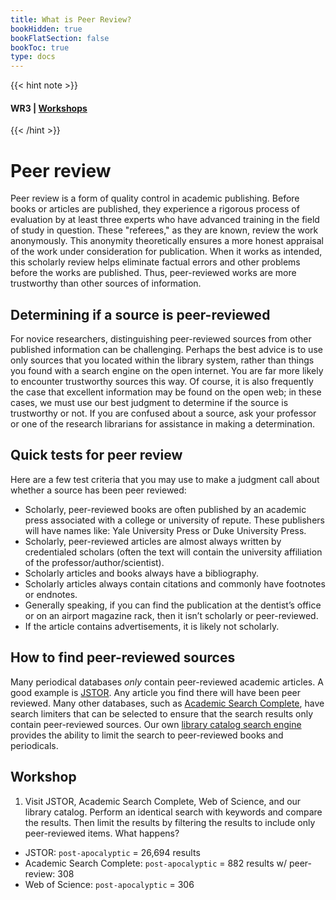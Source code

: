 ```yaml
---
title: What is Peer Review?
bookHidden: true
bookFlatSection: false
bookToc: true
type: docs
---
```

{{< hint note >}} 
#### <i class="fas fa-dot-circle"></i>  **WR3** | [**Workshops**](/courses/workshops/) 
{{< /hint >}}

# Peer review

Peer review is a form of quality control in academic publishing. Before books or articles are published, they experience a rigorous process of evaluation by at least three experts who have advanced training in the field of study in question. These "referees," as they are known, review the work anonymously. This anonymity theoretically ensures a more honest appraisal of the work under consideration for publication. When it works as intended, this scholarly review helps eliminate factual errors and other problems before the works are published. Thus, peer-reviewed works are more trustworthy than other sources of information.

## Determining if a source is peer-reviewed

For novice researchers, distinguishing peer-reviewed sources from other published information can be challenging. Perhaps the best advice is to use only sources that you located within the library system, rather than things you found with a search engine on the open internet. You are far more likely to encounter trustworthy sources this way. Of course, it is also frequently the case that excellent information may be found on the open web; in these cases, we must use our best judgment to determine if the source is trustworthy or not. If you are confused about a source, ask your professor or one of the research librarians for assistance in making a determination.

## Quick tests for peer review 

Here are a few test criteria that you may use to make a judgment call about whether a source has been peer reviewed:

- Scholarly, peer-reviewed books are often published by an academic press associated with a college or university of repute. These publishers will have names like: Yale University Press or Duke University Press.
- Scholarly, peer-reviewed articles are almost always written by credentialed scholars (often the text will contain the university affiliation of the professor/author/scientist).
- Scholarly articles and books always have a bibliography.
- Scholarly articles always contain citations and commonly have footnotes or endnotes.
- Generally speaking, if you can find the publication at the dentist’s office or on an airport magazine rack, then it isn’t scholarly or peer-reviewed.
- If the article contains advertisements, it is likely not scholarly.
  

## How to find peer-reviewed sources

Many periodical databases *only* contain peer-reviewed academic articles. A good example is [JSTOR](https://search.library.dartmouth.edu/permalink/01DCL_INST/16rgcn8/alma991022910609705706). Any article you find there will have been peer reviewed. Many other databases, such as [Academic Search Complete](https://search.library.dartmouth.edu/permalink/01DCL_INST/16rgcn8/alma991033277618505706), have search limiters that can be selected to ensure that the search results only contain peer-reviewed sources. Our own [library catalog search engine](https://search.library.dartmouth.edu/discovery/search?vid=01DCL_INST:01DCL&lang=en&mode=advanced) provides the ability to limit the search to peer-reviewed books and periodicals.

## Workshop

1. Visit JSTOR, Academic Search Complete, Web of Science, and our library catalog. Perform an identical search with keywords and compare the results. Then limit the results by filtering the results to include only peer-reviewed items. What happens? 

- JSTOR: `post-apocalyptic` = 26,694 results
- Academic Search Complete: `post-apocalyptic` = 882 results w/ peer-review: 308
- Web of Science: `post-apocalyptic` = 306




